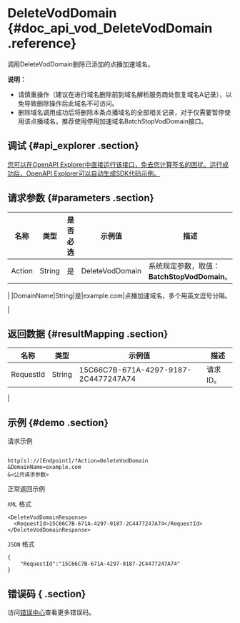 # DeleteVodDomain {#doc_api_vod_DeleteVodDomain .reference}

调用DeleteVodDomain删除已添加的点播加速域名。

**说明：** 

-   请慎重操作（建议在进行域名删除前到域名解析服务商处恢复域名A记录），以免导致删除操作后此域名不可访问。
-   删除域名调用成功后将删除本条点播域名的全部相关记录，对于仅需要暂停使用该点播域名，推荐使用停用加速域名BatchStopVodDomain接口。

## 调试 {#api_explorer .section}

[您可以在OpenAPI Explorer中直接运行该接口，免去您计算签名的困扰。运行成功后，OpenAPI Explorer可以自动生成SDK代码示例。](https://api.aliyun.com/#product=vod&api=DeleteVodDomain&type=RPC&version=2017-03-21)

## 请求参数 {#parameters .section}

|名称|类型|是否必选|示例值|描述|
|--|--|----|---|--|
|Action|String|是|DeleteVodDomain|系统规定参数，取值：**BatchStopVodDomain**。

 |
|DomainName|String|是|example.com|点播加速域名，多个用英文逗号分隔。

 |

## 返回数据 {#resultMapping .section}

|名称|类型|示例值|描述|
|--|--|---|--|
|RequestId|String|15C66C7B-671A-4297-9187-2C4477247A74|请求ID。

 |

## 示例 {#demo .section}

请求示例

``` {#request_demo}

http(s)://[Endpoint]/?Action=DeleteVodDomain
&DomainName=example.com
&<公共请求参数>

```

正常返回示例

`XML` 格式

``` {#xml_return_success_demo}
<DeleteVodDomainResponse>
  <RequestId>15C66C7B-671A-4297-9187-2C4477247A74</RequestId>
</DeleteVodDomainResponse>
```

`JSON` 格式

``` {#json_return_success_demo}
{
	"RequestId":"15C66C7B-671A-4297-9187-2C4477247A74"
}
```

## 错误码 { .section}

访问[错误中心](https://error-center.aliyun.com/status/product/vod)查看更多错误码。

